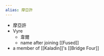 ```yaml
---
alias: 摩亞許
---
```


- 摩亞許
- Vyre
	- 韋爾
	- name after joining [[Fused]]
- a member of [[Kaladin]]'s [[Bridge Four]]
